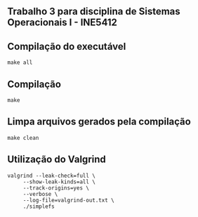 Trabalho 3 para disciplina de Sistemas Operacionais I - INE5412
---

## Compilação do executável
    make all

## Compilação
    make

## Limpa arquivos gerados pela compilação
    make clean

## Utilização do Valgrind
    valgrind --leak-check=full \         
         --show-leak-kinds=all \
         --track-origins=yes \
         --verbose \
         --log-file=valgrind-out.txt \
         ./simplefs
